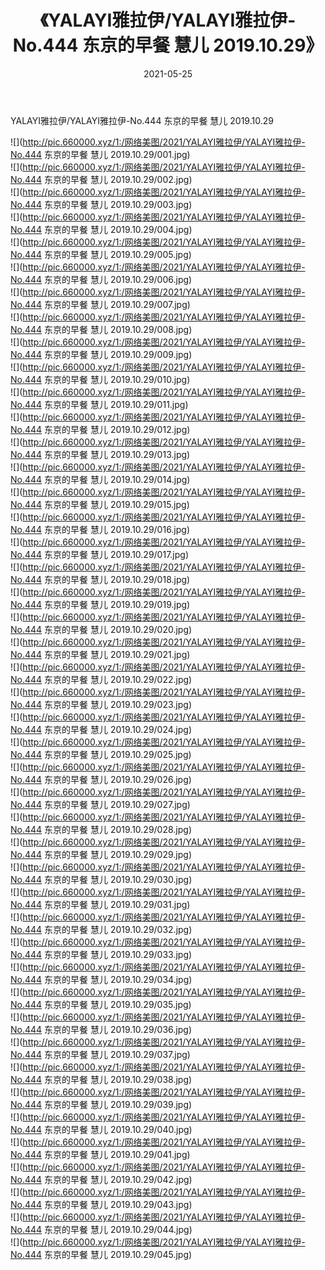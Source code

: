 ﻿---
layout: post
title:  《YALAYI雅拉伊/YALAYI雅拉伊-No.444 东京的早餐 慧儿 2019.10.29》
date:   2021-05-25
img: http://pic.660000.xyz/1:/网络美图/2021/YALAYI雅拉伊/YALAYI雅拉伊-No.444 东京的早餐 慧儿 2019.10.29/000.jpg
categories: [美女, 清纯, 唯美]
---

YALAYI雅拉伊/YALAYI雅拉伊-No.444 东京的早餐 慧儿 2019.10.29

 ![](http://pic.660000.xyz/1:/网络美图/2021/YALAYI雅拉伊/YALAYI雅拉伊-No.444 东京的早餐 慧儿 2019.10.29/001.jpg) <br>![](http://pic.660000.xyz/1:/网络美图/2021/YALAYI雅拉伊/YALAYI雅拉伊-No.444 东京的早餐 慧儿 2019.10.29/002.jpg) <br>![](http://pic.660000.xyz/1:/网络美图/2021/YALAYI雅拉伊/YALAYI雅拉伊-No.444 东京的早餐 慧儿 2019.10.29/003.jpg) <br>![](http://pic.660000.xyz/1:/网络美图/2021/YALAYI雅拉伊/YALAYI雅拉伊-No.444 东京的早餐 慧儿 2019.10.29/004.jpg) <br>![](http://pic.660000.xyz/1:/网络美图/2021/YALAYI雅拉伊/YALAYI雅拉伊-No.444 东京的早餐 慧儿 2019.10.29/005.jpg) <br>![](http://pic.660000.xyz/1:/网络美图/2021/YALAYI雅拉伊/YALAYI雅拉伊-No.444 东京的早餐 慧儿 2019.10.29/006.jpg) <br>![](http://pic.660000.xyz/1:/网络美图/2021/YALAYI雅拉伊/YALAYI雅拉伊-No.444 东京的早餐 慧儿 2019.10.29/007.jpg) <br>![](http://pic.660000.xyz/1:/网络美图/2021/YALAYI雅拉伊/YALAYI雅拉伊-No.444 东京的早餐 慧儿 2019.10.29/008.jpg) <br>![](http://pic.660000.xyz/1:/网络美图/2021/YALAYI雅拉伊/YALAYI雅拉伊-No.444 东京的早餐 慧儿 2019.10.29/009.jpg) <br>![](http://pic.660000.xyz/1:/网络美图/2021/YALAYI雅拉伊/YALAYI雅拉伊-No.444 东京的早餐 慧儿 2019.10.29/010.jpg) <br>![](http://pic.660000.xyz/1:/网络美图/2021/YALAYI雅拉伊/YALAYI雅拉伊-No.444 东京的早餐 慧儿 2019.10.29/011.jpg) <br>![](http://pic.660000.xyz/1:/网络美图/2021/YALAYI雅拉伊/YALAYI雅拉伊-No.444 东京的早餐 慧儿 2019.10.29/012.jpg) <br>![](http://pic.660000.xyz/1:/网络美图/2021/YALAYI雅拉伊/YALAYI雅拉伊-No.444 东京的早餐 慧儿 2019.10.29/013.jpg) <br>![](http://pic.660000.xyz/1:/网络美图/2021/YALAYI雅拉伊/YALAYI雅拉伊-No.444 东京的早餐 慧儿 2019.10.29/014.jpg) <br>![](http://pic.660000.xyz/1:/网络美图/2021/YALAYI雅拉伊/YALAYI雅拉伊-No.444 东京的早餐 慧儿 2019.10.29/015.jpg) <br>![](http://pic.660000.xyz/1:/网络美图/2021/YALAYI雅拉伊/YALAYI雅拉伊-No.444 东京的早餐 慧儿 2019.10.29/016.jpg) <br>![](http://pic.660000.xyz/1:/网络美图/2021/YALAYI雅拉伊/YALAYI雅拉伊-No.444 东京的早餐 慧儿 2019.10.29/017.jpg) <br>![](http://pic.660000.xyz/1:/网络美图/2021/YALAYI雅拉伊/YALAYI雅拉伊-No.444 东京的早餐 慧儿 2019.10.29/018.jpg) <br>![](http://pic.660000.xyz/1:/网络美图/2021/YALAYI雅拉伊/YALAYI雅拉伊-No.444 东京的早餐 慧儿 2019.10.29/019.jpg) <br>![](http://pic.660000.xyz/1:/网络美图/2021/YALAYI雅拉伊/YALAYI雅拉伊-No.444 东京的早餐 慧儿 2019.10.29/020.jpg) <br>![](http://pic.660000.xyz/1:/网络美图/2021/YALAYI雅拉伊/YALAYI雅拉伊-No.444 东京的早餐 慧儿 2019.10.29/021.jpg) <br>![](http://pic.660000.xyz/1:/网络美图/2021/YALAYI雅拉伊/YALAYI雅拉伊-No.444 东京的早餐 慧儿 2019.10.29/022.jpg) <br>![](http://pic.660000.xyz/1:/网络美图/2021/YALAYI雅拉伊/YALAYI雅拉伊-No.444 东京的早餐 慧儿 2019.10.29/023.jpg) <br>![](http://pic.660000.xyz/1:/网络美图/2021/YALAYI雅拉伊/YALAYI雅拉伊-No.444 东京的早餐 慧儿 2019.10.29/024.jpg) <br>![](http://pic.660000.xyz/1:/网络美图/2021/YALAYI雅拉伊/YALAYI雅拉伊-No.444 东京的早餐 慧儿 2019.10.29/025.jpg) <br>![](http://pic.660000.xyz/1:/网络美图/2021/YALAYI雅拉伊/YALAYI雅拉伊-No.444 东京的早餐 慧儿 2019.10.29/026.jpg) <br>![](http://pic.660000.xyz/1:/网络美图/2021/YALAYI雅拉伊/YALAYI雅拉伊-No.444 东京的早餐 慧儿 2019.10.29/027.jpg) <br>![](http://pic.660000.xyz/1:/网络美图/2021/YALAYI雅拉伊/YALAYI雅拉伊-No.444 东京的早餐 慧儿 2019.10.29/028.jpg) <br>![](http://pic.660000.xyz/1:/网络美图/2021/YALAYI雅拉伊/YALAYI雅拉伊-No.444 东京的早餐 慧儿 2019.10.29/029.jpg) <br>![](http://pic.660000.xyz/1:/网络美图/2021/YALAYI雅拉伊/YALAYI雅拉伊-No.444 东京的早餐 慧儿 2019.10.29/030.jpg) <br>![](http://pic.660000.xyz/1:/网络美图/2021/YALAYI雅拉伊/YALAYI雅拉伊-No.444 东京的早餐 慧儿 2019.10.29/031.jpg) <br>![](http://pic.660000.xyz/1:/网络美图/2021/YALAYI雅拉伊/YALAYI雅拉伊-No.444 东京的早餐 慧儿 2019.10.29/032.jpg) <br>![](http://pic.660000.xyz/1:/网络美图/2021/YALAYI雅拉伊/YALAYI雅拉伊-No.444 东京的早餐 慧儿 2019.10.29/033.jpg) <br>![](http://pic.660000.xyz/1:/网络美图/2021/YALAYI雅拉伊/YALAYI雅拉伊-No.444 东京的早餐 慧儿 2019.10.29/034.jpg) <br>![](http://pic.660000.xyz/1:/网络美图/2021/YALAYI雅拉伊/YALAYI雅拉伊-No.444 东京的早餐 慧儿 2019.10.29/035.jpg) <br>![](http://pic.660000.xyz/1:/网络美图/2021/YALAYI雅拉伊/YALAYI雅拉伊-No.444 东京的早餐 慧儿 2019.10.29/036.jpg) <br>![](http://pic.660000.xyz/1:/网络美图/2021/YALAYI雅拉伊/YALAYI雅拉伊-No.444 东京的早餐 慧儿 2019.10.29/037.jpg) <br>![](http://pic.660000.xyz/1:/网络美图/2021/YALAYI雅拉伊/YALAYI雅拉伊-No.444 东京的早餐 慧儿 2019.10.29/038.jpg) <br>![](http://pic.660000.xyz/1:/网络美图/2021/YALAYI雅拉伊/YALAYI雅拉伊-No.444 东京的早餐 慧儿 2019.10.29/039.jpg) <br>![](http://pic.660000.xyz/1:/网络美图/2021/YALAYI雅拉伊/YALAYI雅拉伊-No.444 东京的早餐 慧儿 2019.10.29/040.jpg) <br>![](http://pic.660000.xyz/1:/网络美图/2021/YALAYI雅拉伊/YALAYI雅拉伊-No.444 东京的早餐 慧儿 2019.10.29/041.jpg) <br>![](http://pic.660000.xyz/1:/网络美图/2021/YALAYI雅拉伊/YALAYI雅拉伊-No.444 东京的早餐 慧儿 2019.10.29/042.jpg) <br>![](http://pic.660000.xyz/1:/网络美图/2021/YALAYI雅拉伊/YALAYI雅拉伊-No.444 东京的早餐 慧儿 2019.10.29/043.jpg) <br>![](http://pic.660000.xyz/1:/网络美图/2021/YALAYI雅拉伊/YALAYI雅拉伊-No.444 东京的早餐 慧儿 2019.10.29/044.jpg) <br>![](http://pic.660000.xyz/1:/网络美图/2021/YALAYI雅拉伊/YALAYI雅拉伊-No.444 东京的早餐 慧儿 2019.10.29/045.jpg) <br>